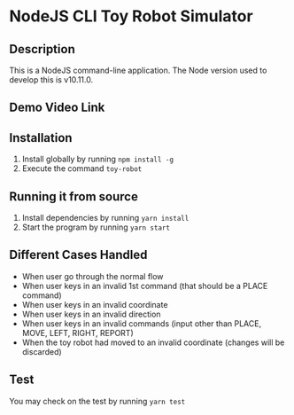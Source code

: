 # NodeJS CLI Toy Robot Simulator

## Description

This is a NodeJS command-line application. The Node version used to develop this is v10.11.0.

## Demo Video Link

## Installation

1. Install globally by running `npm install -g`
2. Execute the command `toy-robot`

## Running it from source

1. Install dependencies by running `yarn install`
2. Start the program by running `yarn start`

## Different Cases Handled

- When user go through the normal flow
- When user keys in an invalid 1st command (that should be a PLACE command)
- When user keys in an invalid coordinate
- When user keys in an invalid direction
- When user keys in an invalid commands (input other than PLACE, MOVE, LEFT, RIGHT, REPORT)
- When the toy robot had moved to an invalid coordinate (changes will be discarded)

## Test

You may check on the test by running `yarn test`
